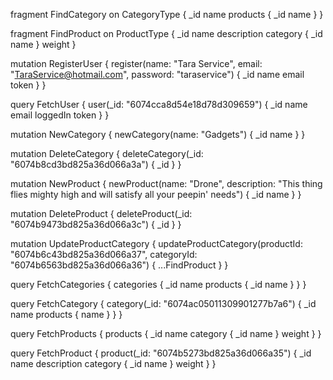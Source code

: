 fragment FindCategory on CategoryType {
  _id
  name
  products {
    _id
    name
  }
}

fragment FindProduct on ProductType {
  _id
  name
  description
  category {
    _id
    name
  }
  weight
}

mutation RegisterUser {
  register(name: "Tara Service", email: "TaraService@hotmail.com", password: "taraservice") {
    _id
    name
    email
    token
  }
}

query FetchUser {
  user(_id: "6074cca8d54e18d78d309659") {
    _id
    name
    email
    loggedIn
    token
  }
}

mutation NewCategory {
  newCategory(name: "Gadgets") {
    _id
    name
  }
}

mutation DeleteCategory {
  deleteCategory(_id: "6074b8cd3bd825a36d066a3a") {
    _id
  }
}

mutation NewProduct {
  newProduct(name: "Drone", description: "This thing flies mighty high and will satisfy all your peepin' needs") {
    _id
    name
  }
}

mutation DeleteProduct {
  deleteProduct(_id: "6074b9473bd825a36d066a3c") {
    _id
  }
}

mutation UpdateProductCategory {
  updateProductCategory(productId: "6074b6c43bd825a36d066a37", categoryId: "6074b6563bd825a36d066a36") {
    ...FindProduct
  }
}

query FetchCategories {
  categories {
    _id
    name
    products {
      _id
      name
    }
  }
}

query FetchCategory {
  category(_id: "6074ac05011309901277b7a6") {
    _id
    name
    products {
      name
    }
  }
}

query FetchProducts {
  products {
    _id
    name
    category {
      _id
      name
    }
    weight
  }
}

query FetchProduct {
  product(_id: "6074b5273bd825a36d066a35") {
    _id
    name
    description
    category {
      _id
      name
    }
    weight
  }
}